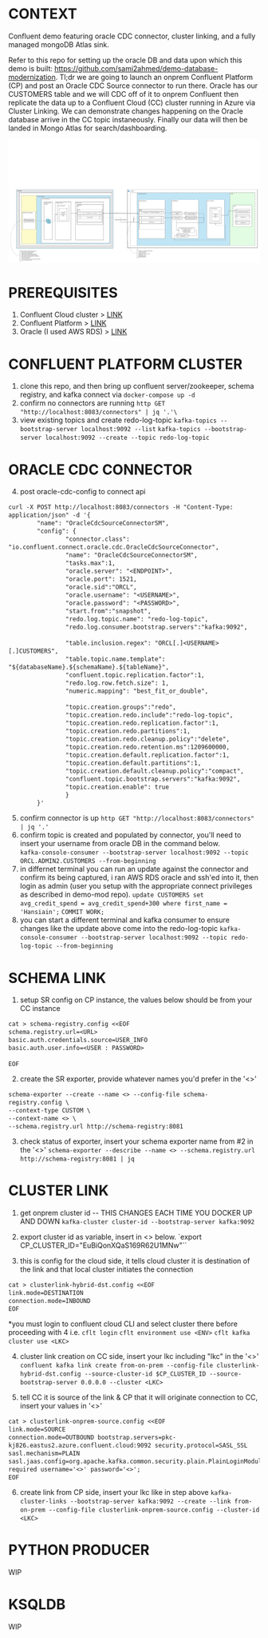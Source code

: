 # CONTEXT
Confluent demo featuring oracle CDC connector, cluster linking, and a fully managed mongoDB Atlas sink.

Refer to this repo for setting up the oracle DB and data upon which this demo is built: https://github.com/sami2ahmed/demo-database-modernization. Tl;dr we are going to launch an onprem Confluent Platform (CP) and post an Oracle CDC Source connector to run there. Oracle has our CUSTOMERS table and we will CDC off of it to onprem Confluent then replicate the data up to a Confluent Cloud (CC) cluster running in Azure via Cluster Linking. We can demonstrate changes happening on the Oracle database arrive in the CC topic instaneously. Finally our data will then be landed in Mongo Atlas for search/dashboarding.

![high level architecture](img/Hybrid-cloud-mongo-day.jpeg)

# PREREQUISITES
1. Confluent Cloud cluster > [LINK](https://github.com/confluentinc/demo-database-modernization/blob/master/setup.md#set-up-confluent-cloud)
2. Confluent Platform > [LINK](https://docs.confluent.io/platform/current/installation/installing_cp/zip-tar.html#manual-install-using-zip-and-tar-archives)
3. Oracle (I used AWS RDS) > [LINK](https://github.com/confluentinc/demo-database-modernization/blob/master/setup.md#create-an-oracle-db-instance)

# CONFLUENT PLATFORM CLUSTER
1. clone this repo, and then bring up confluent server/zookeeper, schema registry, and kafka connect via `docker-compose up -d`
2. confirm no connectors are running
`http GET "http://localhost:8083/connectors" | jq '.'\`
3. view existing topics and create redo-log-topic
`kafka-topics --bootstrap-server localhost:9092 --list`
`kafka-topics --bootstrap-server localhost:9092 --create --topic redo-log-topic`

# ORACLE CDC CONNECTOR
4. post oracle-cdc-config to connect api
```
curl -X POST http://localhost:8083/connectors -H "Content-Type: application/json" -d '{
        "name": "OracleCdcSourceConnectorSM",
        "config": {
                "connector.class": "io.confluent.connect.oracle.cdc.OracleCdcSourceConnector",
                "name": "OracleCdcSourceConnectorSM",
                "tasks.max":1,
                "oracle.server": "<ENDPOINT>",
                "oracle.port": 1521,
                "oracle.sid":"ORCL",
                "oracle.username": "<USERNAME>",
                "oracle.password": "<PASSWORD>",
                "start.from":"snapshot",
                "redo.log.topic.name": "redo-log-topic",
                "redo.log.consumer.bootstrap.servers":"kafka:9092",

                "table.inclusion.regex": "ORCL[.]<USERNAME>[.]CUSTOMERS",
                "table.topic.name.template": "${databaseName}.${schemaName}.${tableName}",
                "confluent.topic.replication.factor":1,
                "redo.log.row.fetch.size": 1,
                "numeric.mapping": "best_fit_or_double",

                "topic.creation.groups":"redo",
                "topic.creation.redo.include":"redo-log-topic",
                "topic.creation.redo.replication.factor":1,
                "topic.creation.redo.partitions":1,
                "topic.creation.redo.cleanup.policy":"delete",
                "topic.creation.redo.retention.ms":1209600000,
                "topic.creation.default.replication.factor":1,
                "topic.creation.default.partitions":1,
                "topic.creation.default.cleanup.policy":"compact",
                "confluent.topic.bootstrap.servers":"kafka:9092",
                "topic.creation.enable": true
                }
        }'
```
5. confirm connector is up
`http GET "http://localhost:8083/connectors" | jq '.'`
6. confirm topic is created and populated by connector, you'll need to insert your username from oracle DB in the command below.  
`kafka-console-consumer --bootstrap-server localhost:9092 --topic ORCL.ADMIN2.CUSTOMERS --from-beginning`
7. in differnet terminal you can run an update against the connector and confirm its being captured, i ran AWS RDS oracle and ssh'ed into it, then login as admin (user you setup with the appropriate connect privileges as described in demo-mod repo).
`update CUSTOMERS set avg_credit_spend = avg_credit_spend+300 where first_name = 'Hansiain';`
`COMMIT WORK;`
8. you can start a different terminal and kafka consumer to ensure changes like the update above come into the redo-log-topic
`kafka-console-consumer --bootstrap-server localhost:9092 --topic redo-log-topic --from-beginning`

# SCHEMA LINK
1. setup SR config on CP instance, the values below should be from your CC instance
```
cat > schema-registry.config <<EOF
schema.registry.url=<URL>
basic.auth.credentials.source=USER_INFO
basic.auth.user.info=<USER : PASSWORD>

EOF
```
2. create the SR exporter, provide whatever names you'd prefer in the '<>'
```
schema-exporter --create --name <> --config-file schema-registry.config \
--context-type CUSTOM \
--context-name <> \
--schema.registry.url http://schema-registry:8081
```

3. check status of exporter, insert your schema exporter name from #2 in the '<>'
`schema-exporter --describe --name <> --schema.registry.url http://schema-registry:8081 | jq`

# CLUSTER LINK
1. get onprem cluster id -- THIS CHANGES EACH TIME YOU DOCKER UP AND DOWN
`kafka-cluster cluster-id --bootstrap-server kafka:9092`

2. export cluster id as variable, insert in <> below.
`export CP_CLUSTER_ID="EuBiQonXQaS169R62U1MNw"``

3. this is config for the cloud side, it tells cloud cluster it is destination of the link and that local cluster initiates the connection
```
cat > clusterlink-hybrid-dst.config <<EOF
link.mode=DESTINATION
connection.mode=INBOUND
EOF
```

*you must login to confluent cloud CLI and select cluster there before proceeding with 4 i.e.
`cflt login`
`cflt environment use <ENV>`
`cflt kafka cluster use <LKC>`

4. cluster link creation on CC side, insert your lkc including "lkc" in the '<>'
`confluent kafka link create from-on-prem --config-file clusterlink-hybrid-dst.config --source-cluster-id $CP_CLUSTER_ID --source-bootstrap-server 0.0.0.0 --cluster <LKC>`

5. tell CC it is source of the link & CP that it will originate connection to CC, insert your values in '<>'
```
cat > clusterlink-onprem-source.config <<EOF
link.mode=SOURCE
connection.mode=OUTBOUND bootstrap.servers=pkc-kj826.eastus2.azure.confluent.cloud:9092 security.protocol=SASL_SSL
sasl.mechanism=PLAIN sasl.jaas.config=org.apache.kafka.common.security.plain.PlainLoginModule required username='<>' password='<>';
EOF
```

6. create link from CP side, insert your lkc like in step above
`kafka-cluster-links --bootstrap-server kafka:9092 --create --link from-on-prem --config-file clusterlink-onprem-source.config --cluster-id <LKC>`

# PYTHON PRODUCER
WIP

# KSQLDB
WIP
